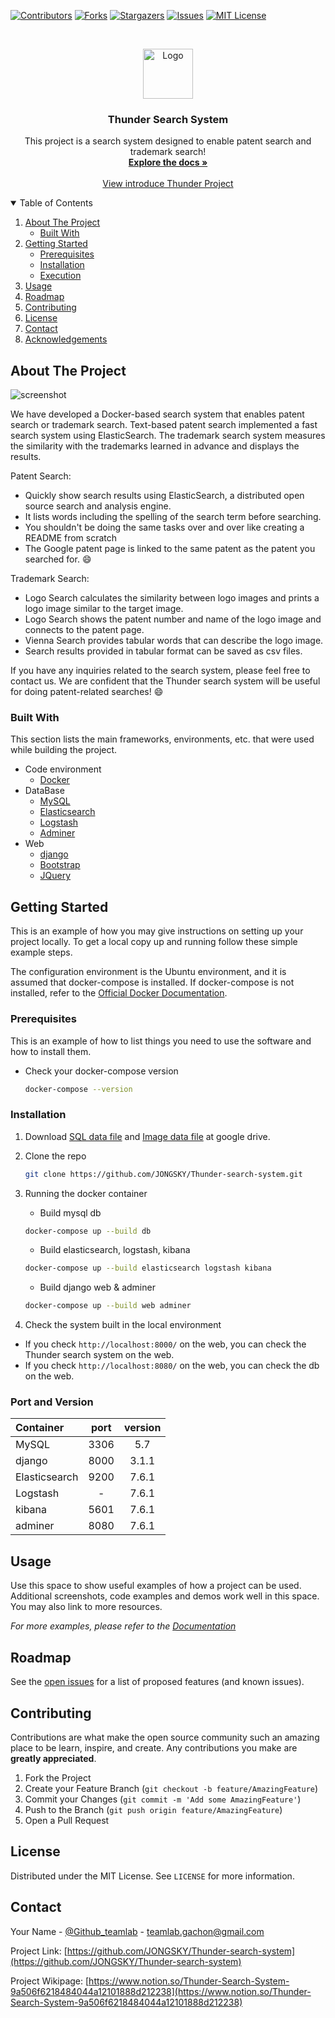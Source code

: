 <!-- PROJECT SHIELDS -->
<!--
*** I'm using markdown "reference style" links for readability.
*** Reference links are enclosed in brackets [ ] instead of parentheses ( ).
*** See the bottom of this document for the declaration of the reference variables
*** for contributors-url, forks-url, etc. This is an optional, concise syntax you may use.
*** https://www.markdownguide.org/basic-syntax/#reference-style-links
-->
[![Contributors][contributors-shield]][contributors-url]
[![Forks][forks-shield]][forks-url]
[![Stargazers][stars-shield]][stars-url]
[![Issues][issues-shield]][issues-url]
[![MIT License][license-shield]][license-url]

<!-- PROJECT LOGO -->
<br />
<p align="center">
  <a href="https://github.com/JONGSKY/Thunder-search-system">
    <img src="https://cdn.icon-icons.com/icons2/317/PNG/512/lightning-icon_34399.png" alt="Logo" width="80" height="80">
  </a>

  <h3 align="center">Thunder Search System</h3>

  <p align="center">
    This project is a search system designed to enable patent search and trademark search!
    <br />
    <a href="https://www.notion.so/Thunder-Search-System-9a506f6218484044a12101888d212238"><strong>Explore the docs »</strong></a>
    <br />
    <br />
    <a href="https://youtu.be/IRLWoxgcelE">View introduce Thunder Project</a>
  </p>
</p>


<!-- TABLE OF CONTENTS -->
<details open="open">
  <summary>Table of Contents</summary>
  <ol>
    <li>
      <a href="#about-the-project">About The Project</a>
      <ul>
        <li><a href="#built-with">Built With</a></li>
      </ul>
    </li>
    <li>
      <a href="#getting-started">Getting Started</a>
      <ul>
        <li><a href="#prerequisites">Prerequisites</a></li>
        <li><a href="#installation">Installation</a></li>
        <li><a href="#execution">Execution</a></li>
      </ul>
    </li>
    <li><a href="#usage">Usage</a></li>
    <li><a href="#roadmap">Roadmap</a></li>
    <li><a href="#contributing">Contributing</a></li>
    <li><a href="#license">License</a></li>
    <li><a href="#contact">Contact</a></li>
    <li><a href="#acknowledgements">Acknowledgements</a></li>
  </ol>
</details>



<!-- ABOUT THE PROJECT -->
## About The Project

![screenshot](https://user-images.githubusercontent.com/40276516/102075117-1e7d6080-3e49-11eb-80c5-ae58070ec5bc.png)

We have developed a Docker-based search system that enables patent search or trademark search. Text-based patent search implemented a fast search system using ElasticSearch. The trademark search system measures the similarity with the trademarks learned in advance and displays the results.

Patent Search:
* Quickly show search results using ElasticSearch, a distributed open source search and analysis engine.
* It lists words including the spelling of the search term before searching.
* You shouldn't be doing the same tasks over and over like creating a README from scratch
* The Google patent page is linked to the same patent as the patent you searched for. :smile:

Trademark Search:
* Logo Search calculates the similarity between logo images and prints a logo image similar to the target image.
* Logo Search shows the patent number and name of the logo image and connects to the patent page.
* Vienna Search provides tabular words that can describe the logo image.
* Search results provided in tabular format can be saved as csv files.

If you have any inquiries related to the search system, please feel free to contact us. We are confident that the Thunder search system will be useful for doing patent-related searches! :smile: 

### Built With


This section lists the main frameworks, environments, etc. that were used while building the project.
* Code environment
  * [Docker](https://www.docker.com/)
* DataBase
  * [MySQL](https://www.mysql.com/)
  * [Elasticsearch](https://www.elastic.co/kr/elasticsearch/)
  * [Logstash](https://www.elastic.co/kr/logstash)
  * [Adminer](https://www.adminer.org/)
* Web
  * [django](https://www.djangoproject.com/)
  * [Bootstrap](https://getbootstrap.com)
  * [JQuery](https://jquery.com)

<!-- GETTING STARTED -->
## Getting Started

This is an example of how you may give instructions on setting up your project locally.
To get a local copy up and running follow these simple example steps.

The configuration environment is the Ubuntu environment, and it is assumed that docker-compose is installed. 
If docker-compose is not installed, refer to the [Official Docker Documentation](https://docs.docker.com/compose/).

### Prerequisites

This is an example of how to list things you need to use the software and how to install them.
* Check your docker-compose version
  ```sh
  docker-compose --version
  ```


### Installation

1. Download [SQL data file](((https://drive.google.com/file/d/16iH2aBda0QdA-KQ-O1o9BBg0g4Oo7oPN/view?usp=sharing))) and [Image data file](https://drive.google.com/file/d/1XTd3EYGwZAEDN7biVAZMS0oLt_UxCHej/view?usp=sharing) at google drive.
2. Clone the repo
   ```sh
   git clone https://github.com/JONGSKY/Thunder-search-system.git
   ```
3. Running the docker container
   * Build mysql db
   ```sh
   docker-compose up --build db
   ```
   * Build elasticsearch, logstash, kibana
   ```sh
   docker-compose up --build elasticsearch logstash kibana
   ```
   * Build django web & adminer
   ```sh
   docker-compose up --build web adminer
   ```

4. Check the system built in the local environment 
* If you check `http://localhost:8000/` on the web, you can check the Thunder search system on the web.
* If you check `http://localhost:8080/` on the web, you can check the db on the web.


### Port and Version

|Container|port|version|
|:---|:---:|:---:|
|MySQL|3306|5.7|
|django|8000|3.1.1|
|Elasticsearch|9200|7.6.1|
|Logstash|-|7.6.1|
|kibana|5601|7.6.1|
|adminer|8080|7.6.1|

<!-- USAGE EXAMPLES -->
## Usage

Use this space to show useful examples of how a project can be used. Additional screenshots, code examples and demos work well in this space. You may also link to more resources.

_For more examples, please refer to the [Documentation](https://www.notion.so/310f6db5d0f44676bbd6410498450bf0)_


<!-- ROADMAP -->
## Roadmap

See the [open issues](https://github.com/JONGSKY/Thunder-search-system/issues) for a list of proposed features (and known issues).



<!-- CONTRIBUTING -->
## Contributing

Contributions are what make the open source community such an amazing place to be learn, inspire, and create. Any contributions you make are **greatly appreciated**.

1. Fork the Project
2. Create your Feature Branch (`git checkout -b feature/AmazingFeature`)
3. Commit your Changes (`git commit -m 'Add some AmazingFeature'`)
4. Push to the Branch (`git push origin feature/AmazingFeature`)
5. Open a Pull Request



<!-- LICENSE -->
## License

Distributed under the MIT License. See `LICENSE` for more information.



<!-- CONTACT -->
## Contact

Your Name - [@Github_teamlab](https://github.com/teamlab) - teamlab.gachon@gmail.com

Project Link: [https://github.com/JONGSKY/Thunder-search-system](https://github.com/JONGSKY/Thunder-search-system)

Project Wikipage: [https://www.notion.so/Thunder-Search-System-9a506f6218484044a12101888d212238](https://www.notion.so/Thunder-Search-System-9a506f6218484044a12101888d212238)

<!-- MARKDOWN LINKS & IMAGES -->
<!-- https://www.markdownguide.org/basic-syntax/#reference-style-links -->
[contributors-shield]: https://img.shields.io/github/contributors/JONGSKY/Thunder-search-system.svg?style=for-the-badge
[contributors-url]: https://github.com/JONGSKY/Thunder-search-system/graphs/contributors
[forks-shield]: https://img.shields.io/github/forks/JONGSKY/Thunder-search-system.svg?style=for-the-badge
[forks-url]: https://github.com/JONGSKY/Thunder-search-system/network/members
[stars-shield]: https://img.shields.io/github/stars/JONGSKY/Thunder-search-system?style=for-the-badge
[stars-url]: https://github.com/JONGSKY/Thunder-search-system/stargazers
[issues-shield]: https://img.shields.io/github/issues/JONGSKY/Thunder-search-system.svg?style=for-the-badge
[issues-url]: https://github.com/JONGSKY/Thunder-search-system/issues
[license-shield]: https://img.shields.io/github/license/JONGSKY/Thunder-search-system.svg?style=for-the-badge
[license-url]: https://github.com/JONGSKY/Thunder-search-system/blob/master/LICENSE.txt